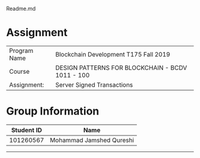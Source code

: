 Readme.md

# Assignment
|  |  |
| ----------- | ----------- |
| Program Name | Blockchain Development T175 Fall 2019 |
| Course | DESIGN PATTERNS FOR BLOCKCHAIN - BCDV 1011 - 100 |
| Assignment: | Server Signed Transactions |

# Group Information
| Student ID | Name |
| ----------- | ----------- |
| 101260567 | Mohammad Jamshed Qureshi |

----
